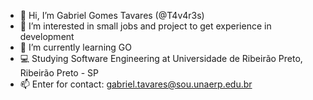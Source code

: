 - 👋 Hi, I’m Gabriel Gomes Tavares (@T4v4r3s)
- 👀 I’m interested in small jobs and project to get experience in development
- 🌱 I’m currently learning GO
- 💻 Studying Software Engineering at Universidade de Ribeirão Preto, Ribeirão Preto - SP
- 📫 Enter for contact: gabriel.tavares@sou.unaerp.edu.br

